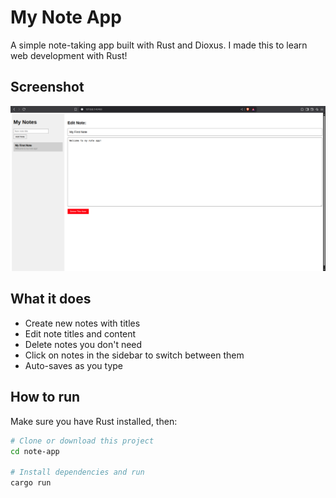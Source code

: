 # My Note App

A simple note-taking app built with Rust and Dioxus. I made this to learn web development with Rust!

## Screenshot

![App Screenshot](screenshot.png)

## What it does

- Create new notes with titles
- Edit note titles and content
- Delete notes you don't need
- Click on notes in the sidebar to switch between them
- Auto-saves as you type

## How to run

Make sure you have Rust installed, then:

```bash
# Clone or download this project
cd note-app

# Install dependencies and run
cargo run
